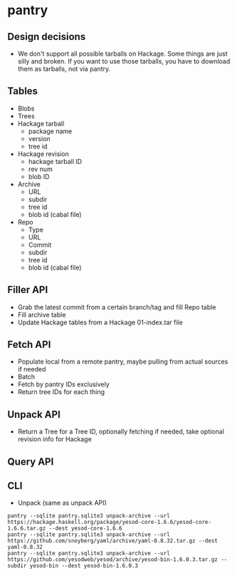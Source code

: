 # pantry

## Design decisions

* We don't support all possible tarballs on Hackage. Some things are
  just silly and broken. If you want to use those tarballs, you have
  to download them as tarballs, not via pantry.

## Tables

* Blobs
* Trees
* Hackage tarball
    * package name
    * version
    * tree id
* Hackage revision
    * hackage tarball ID
    * rev num
    * blob ID
* Archive
    * URL
    * subdir
    * tree id
    * blob id (cabal file)
* Repo
    * Type
    * URL
    * Commit
    * subdir
    * tree id
    * blob id (cabal file)

## Filler API

* Grab the latest commit from a certain branch/tag and fill Repo table
* Fill archive table
* Update Hackage tables from a Hackage 01-index.tar file

## Fetch API

* Populate local from a remote pantry, maybe pulling from actual sources if needed
* Batch
* Fetch by pantry IDs exclusively
* Return tree IDs for each thing

## Unpack API

* Return a Tree for a Tree ID, optionally fetching if needed, take
  optional revision info for Hackage

## Query API

## CLI

* Unpack (same as unpack API)

```
pantry --sqlite pantry.sqlite3 unpack-archive --url https://hackage.haskell.org/package/yesod-core-1.6.6/yesod-core-1.6.6.tar.gz --dest yesod-core-1.6.6
pantry --sqlite pantry.sqlite3 unpack-archive --url https://github.com/snoyberg/yaml/archive/yaml-0.8.32.tar.gz --dest yaml-0.8.32
pantry --sqlite pantry.sqlite3 unpack-archive --url https://github.com/yesodweb/yesod/archive/yesod-bin-1.6.0.3.tar.gz --subdir yesod-bin --dest yesod-bin-1.6.0.3
```
